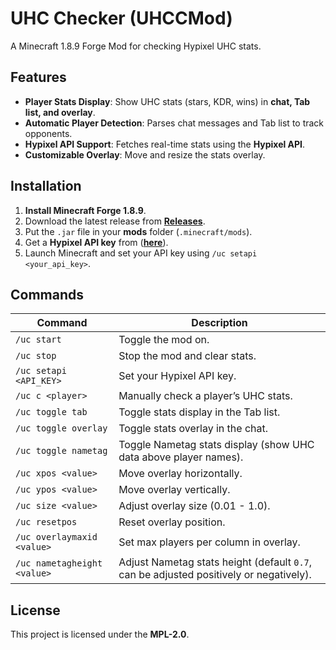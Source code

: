 # UHC Checker (UHCCMod)  
A Minecraft 1.8.9 Forge Mod for checking Hypixel UHC stats.

##  Features  
- **Player Stats Display**: Show UHC stats (stars, KDR, wins) in **chat, Tab list, and overlay**.  
- **Automatic Player Detection**: Parses chat messages and Tab list to track opponents.  
- **Hypixel API Support**: Fetches real-time stats using the **Hypixel API**.  
- **Customizable Overlay**: Move and resize the stats overlay.  

##  Installation  
1. **Install Minecraft Forge 1.8.9**.  
2. Download the latest release from [**Releases**](https://github.com/daoheautumn/uhcc/releases).  
3. Put the `.jar` file in your **mods** folder (`.minecraft/mods`).
4. Get a **Hypixel API key** from ([**here**](https://developer.hypixel.net/)).  
5. Launch Minecraft and set your API key using `/uc setapi <your_api_key>`.  
 
##  Commands  
| Command | Description |
|---------|-------------|
| `/uc start` | Toggle the mod on. |
| `/uc stop` | Stop the mod and clear stats. |
| `/uc setapi <API_KEY>` | Set your Hypixel API key. |
| `/uc c <player>` | Manually check a player’s UHC stats. |
| `/uc toggle tab` | Toggle stats display in the Tab list. |
| `/uc toggle overlay` | Toggle stats overlay in the chat. |
| `/uc toggle nametag` | Toggle Nametag stats display (show UHC data above player names). |
| `/uc xpos <value>` | Move overlay horizontally. |
| `/uc ypos <value>` | Move overlay vertically. |
| `/uc size <value>` | Adjust overlay size (0.01 - 1.0). |
| `/uc resetpos` | Reset overlay position. |
| `/uc overlaymaxid <value>` | Set max players per column in overlay. |
| `/uc nametagheight <value>` | Adjust Nametag stats height (default `0.7`, can be adjusted positively or negatively). |

##  License  
This project is licensed under the **MPL-2.0**.  
